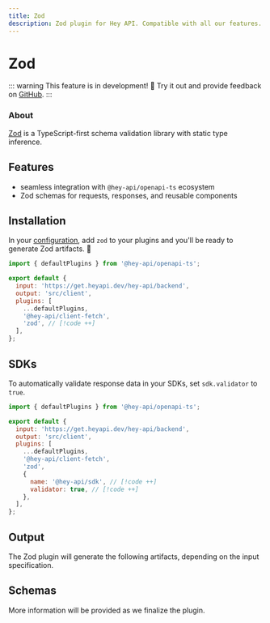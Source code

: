 ```yaml
---
title: Zod
description: Zod plugin for Hey API. Compatible with all our features.
---
```


# Zod

::: warning
This feature is in development! :tada: Try it out and provide feedback on [GitHub](https://github.com/hey-api/openapi-ts/issues/876).
:::

### About

[Zod](https://zod.dev) is a TypeScript-first schema validation library with static type inference.

<!-- ### Demo

<button class="buttonLink" @click="(event) => embedProject('hey-api-client-fetch-plugin-zod-example')(event)">
Launch demo
</button> -->

## Features

- seamless integration with `@hey-api/openapi-ts` ecosystem
- Zod schemas for requests, responses, and reusable components

## Installation

In your [configuration](/openapi-ts/get-started), add `zod` to your plugins and you'll be ready to generate Zod artifacts. :tada:

```js
import { defaultPlugins } from '@hey-api/openapi-ts';

export default {
  input: 'https://get.heyapi.dev/hey-api/backend',
  output: 'src/client',
  plugins: [
    ...defaultPlugins,
    '@hey-api/client-fetch',
    'zod', // [!code ++]
  ],
};
```

## SDKs

To automatically validate response data in your SDKs, set `sdk.validator` to `true`.

```js
import { defaultPlugins } from '@hey-api/openapi-ts';

export default {
  input: 'https://get.heyapi.dev/hey-api/backend',
  output: 'src/client',
  plugins: [
    ...defaultPlugins,
    '@hey-api/client-fetch',
    'zod',
    {
      name: '@hey-api/sdk', // [!code ++]
      validator: true, // [!code ++]
    },
  ],
};
```

## Output

The Zod plugin will generate the following artifacts, depending on the input specification.

## Schemas

More information will be provided as we finalize the plugin.

<!--@include: ../../examples.md-->
<!--@include: ../../sponsors.md-->
